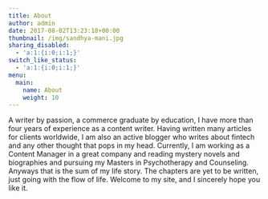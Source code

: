 ```yaml
---
title: About
author: admin
date: 2017-08-02T13:23:18+00:00
thumbnail: /img/sandhya-mani.jpg
sharing_disabled:
  - 'a:1:{i:0;i:1;}'
switch_like_status:
  - 'a:1:{i:0;i:1;}'
menu:
  main:
    name: About
    weight: 10
---
```

A writer by passion, a commerce graduate by education, I have more than four years of experience as a content writer. Having written many articles for clients worldwide, I am also an active blogger who writes about fintech and any other thought that pops in my head. Currently, I am working as a Content Manager in a great company and reading mystery novels and biographies and pursuing my Masters in Psychotherapy and Counseling. Anyways that is the sum of my life story. The chapters are yet to be written, just going with the flow of life. Welcome to my site, and I sincerely hope you like it.
